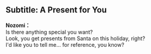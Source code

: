# 

  
## Subtitle: A Present for You
  
**Nozomi：**  
Is there anything special you want?  
Look, you get presents from Santa on this holiday, right?  
I'd like you to tell me... for reference, you know?  
